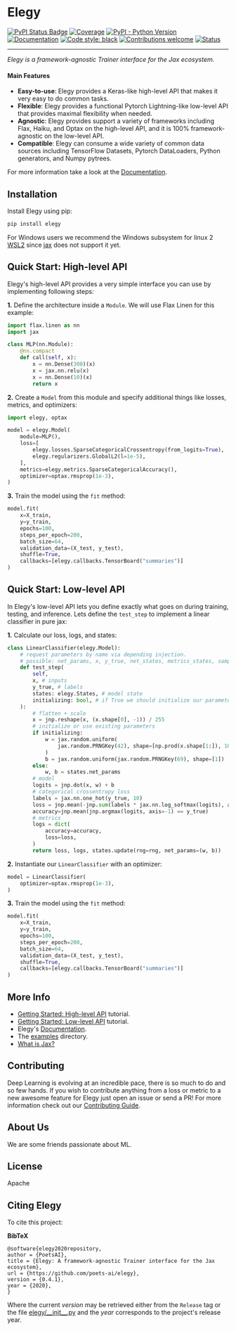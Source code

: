 # Elegy
[![PyPI Status Badge](https://badge.fury.io/py/elegy.svg)](https://pypi.org/project/elegy/)
[![Coverage](https://img.shields.io/codecov/c/github/poets-ai/elegy?color=%2334D058)](https://codecov.io/gh/poets-ai/elegy)
[![PyPI - Python Version](https://img.shields.io/pypi/pyversions/elegy)](https://pypi.org/project/elegy/)
[![Documentation](https://img.shields.io/badge/api-reference-blue.svg)](https://poets-ai.github.io/elegy/)
[![Code style: black](https://img.shields.io/badge/code%20style-black-000000.svg)](https://github.com/psf/black)
[![Contributions welcome](https://img.shields.io/badge/contributions-welcome-brightgreen.svg?style=flat)](https://github.com/poets-ai/elegy/issues)
[![Status](https://github.com/poets-ai/elegy/workflows/GitHub%20CI/badge.svg)](https://github.com/poets-ai/elegy/actions?query=workflow%3A"GitHub+CI")

-----------------

_Elegy is a framework-agnostic Trainer interface for the Jax ecosystem._  

#### Main Features
* **Easy-to-use**: Elegy provides a Keras-like high-level API that makes it very easy to do common tasks.
* **Flexible**: Elegy provides a functional Pytorch Lightning-like low-level API that provides maximal flexibility when needed.
* **Agnostic**: Elegy provides support a variety of frameworks including Flax, Haiku, and Optax on the high-level API, and it is 100% framework-agnostic on the low-level API.
* **Compatible**: Elegy can consume a wide variety of common data sources including TensorFlow Datasets, Pytorch DataLoaders, Python generators, and Numpy pytrees.

For more information take a look at the [Documentation](https://poets-ai.github.io/elegy).

## Installation

Install Elegy using pip:
```bash
pip install elegy
```

For Windows users we recommend the Windows subsystem for linux 2 [WSL2](https://docs.microsoft.com/es-es/windows/wsl/install-win10?redirectedfrom=MSDN) since [jax](https://github.com/google/jax/issues/438) does not support it yet.

## Quick Start: High-level API
Elegy's high-level API provides a very simple interface you can use by implementing following steps:

**1.** Define the architecture inside a `Module`. We will use Flax Linen for this example:
```python
import flax.linen as nn
import jax

class MLP(nn.Module):
    @nn.compact
    def call(self, x):
        x = nn.Dense(300)(x)
        x = jax.nn.relu(x)
        x = nn.Dense(10)(x)
        return x
```

**2.** Create a `Model` from this module and specify additional things like losses, metrics, and optimizers:
```python
import elegy, optax

model = elegy.Model(
    module=MLP(),
    loss=[
        elegy.losses.SparseCategoricalCrossentropy(from_logits=True),
        elegy.regularizers.GlobalL2(l=1e-5),
    ],
    metrics=elegy.metrics.SparseCategoricalAccuracy(),
    optimizer=optax.rmsprop(1e-3),
)
```
**3.** Train the model using the `fit` method:
```python
model.fit(
    x=X_train,
    y=y_train,
    epochs=100,
    steps_per_epoch=200,
    batch_size=64,
    validation_data=(X_test, y_test),
    shuffle=True,
    callbacks=[elegy.callbacks.TensorBoard("summaries")]
)
```

## Quick Start: Low-level API
In Elegy's low-level API lets you define exactly what goes on during training, testing, and inference. Lets define the `test_step` to implement a linear classifier in pure jax:

**1.** Calculate our loss, logs, and states:
```python
class LinearClassifier(elegy.Model):
    # request parameters by name via depending injection.
    # possible: net_params, x, y_true, net_states, metrics_states, sample_weight, class_weight, rng, states, initializing
    def test_step(
        self,
        x, # inputs
        y_true, # labels
        states: elegy.States, # model state
        initializing: bool, # if True we should initialize our parameters
    ):  
        # flatten + scale
        x = jnp.reshape(x, (x.shape[0], -1)) / 255
        # initialize or use existing parameters
        if initializing:
            w = jax.random.uniform(
                jax.random.PRNGKey(42), shape=[np.prod(x.shape[1:]), 10]
            )
            b = jax.random.uniform(jax.random.PRNGKey(69), shape=[1])
        else:
            w, b = states.net_params
        # model
        logits = jnp.dot(x, w) + b
        # categorical crossentropy loss
        labels = jax.nn.one_hot(y_true, 10)
        loss = jnp.mean(-jnp.sum(labels * jax.nn.log_softmax(logits), axis=-1))
        accuracy=jnp.mean(jnp.argmax(logits, axis=-1) == y_true)
        # metrics
        logs = dict(
            accuracy=accuracy,
            loss=loss,
        )
        return loss, logs, states.update(rng=rng, net_params=(w, b))
```

**2.** Instantiate our `LinearClassifier` with an optimizer:
```python
model = LinearClassifier(
    optimizer=optax.rmsprop(1e-3),
)
```
**3.** Train the model using the `fit` method:
```python
model.fit(
    x=X_train,
    y=y_train,
    epochs=100,
    steps_per_epoch=200,
    batch_size=64,
    validation_data=(X_test, y_test),
    shuffle=True,
    callbacks=[elegy.callbacks.TensorBoard("summaries")]
)
```

## More Info
* [Getting Started: High-level API](https://poets-ai.github.io/elegy/getting-started-high-level-api/) tutorial.
* [Getting Started: Low-level API](https://poets-ai.github.io/elegy/getting-started-low-level-api/) tutorial.
* Elegy's [Documentation](https://poets-ai.github.io/elegy).
* The [examples](https://github.com/poets-ai/elegy/tree/master/examples) directory.
* [What is Jax?](https://github.com/google/jax#what-is-jax)

## Contributing
Deep Learning is evolving at an incredible pace, there is so much to do and so few hands. If you wish to contribute anything from a loss or metric to a new awesome feature for Elegy just open an issue or send a PR! For more information check out our [Contributing Guide](https://poets-ai.github.io/elegy/guides/contributing).

## About Us
We are some friends passionate about ML.

## License
Apache

## Citing Elegy

To cite this project:

**BibTeX**

```
@software{elegy2020repository,
author = {PoetsAI},
title = {Elegy: A framework-agnostic Trainer interface for the Jax ecosystem},
url = {https://github.com/poets-ai/elegy},
version = {0.4.1},
year = {2020},
}
```


Where the current *version* may be retrieved either from the `Release` tag or the file [elegy/\_\_init\_\_.py](https://github.com/poets-ai/elegy/blob/master/elegy/__init__.py) and the *year* corresponds to the project's release year.